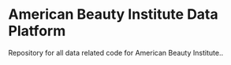 # American Beauty Institute Data Platform

Repository for all data related code for American Beauty Institute..
